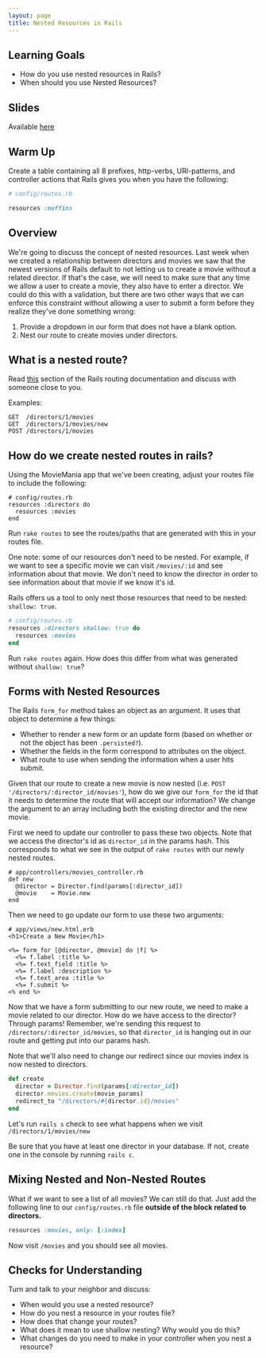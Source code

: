 ```yaml
---
layout: page
title: Nested Resources in Rails
---
```


## Learning Goals

- How do you use nested resources in Rails?
- When should you use Nested Resources?

## Slides

Available [here](../slides/nested_resources)

## Warm Up

Create a table containing all 8 prefixes, http-verbs, URI-patterns, and controller actions that Rails gives you when you have the following:

```ruby
# config/routes.rb

resources :muffins
```

## Overview

We're going to discuss the concept of nested resources. Last week when we created a relationship between directors and movies we saw that the newest versions of Rails default to not letting us to create a movie without a related director. If that's the case, we will need to make sure that any time we allow a user to create a movie, they also have to enter a director. We could do this with a validation, but there are two other ways that we can enforce this constraint without allowing a user to submit a form before they realize they've done something wrong:

1) Provide a dropdown in our form that does not have a blank option.
2) Nest our route to create movies under directors.

## What is a nested route?

Read [this](http://guides.rubyonrails.org/routing.html#nested-resources) section of the Rails routing documentation and discuss with someone close to you.

Examples:

```
GET  /directors/1/movies
GET  /directors/1/movies/new
POST /directors/1/movies
```

## How do we create nested routes in rails?

Using the MovieMania app that we've been creating, adjust your routes file to include the following:

```
# config/routes.rb
resources :directors do
  resources :movies
end
```

Run `rake routes` to see the routes/paths that are generated with this in your routes file.

One note: some of our resources don't need to be nested. For example, if we want to see a specific movie we can visit `/movies/:id` and see information about that movie. We don't need to know the director in order to see information about that movie if we know it's id.

Rails offers us a tool to only nest those resources that need to be nested: `shallow: true`.

```ruby
# config/routes.rb
resources :directors shallow: true do
  resources :movies
end
```

Run `rake routes` again. How does this differ from what was generated without `shallow: true`?

## Forms with Nested Resources

The Rails `form_for` method takes an object as an argument. It uses that object to determine a few things:

* Whether to render a new form or an update form (based on whether or not the object has been `.persisted?`).
* Whether the fields in the form correspond to attributes on the object.
* What route to use when sending the information when a user hits submit.

Given that our route to create a new movie is now nested (i.e. `POST '/directors/:director_id/movies'`), how do we give our `form_for` the id that it needs to determine the route that will accept our information? We change the argument to an array including both the existing director and the new movie.

First we need to update our controller to pass these two objects. Note that we access the director's id as `director_id` in the params hash. This corresponds to what we see in the output of `rake routes` with our newly nested routes.

```
# app/controllers/movies_controller.rb
def new
  @director = Director.find(params[:director_id])
  @movie    = Movie.new
end
```

Then we need to go update our form to use these two arguments:

```
# app/views/new.html.erb
<h1>Create a New Movie</h1>

<%= form_for [@director, @movie] do |f| %>
  <%= f.label :title %>
  <%= f.text_field :title %>
  <%= f.label :description %>
  <%= f.text_area :title %>
  <%= f.submit %>
<% end %>
```

Now that we have a form submitting to our new route, we need to make a movie related to our director. How do we have access to the director? Through params! Remember, we're sending this request to `/directors/:director_id/movies`, so that `director_id` is hanging out in our route and getting put into our params hash.

Note that we'll also need to change our redirect since our movies index is now nested to directors.

```ruby
def create
  director = Director.find(params[:director_id])
  director.movies.create(movie_params)
  redirect_to "/directors/#{director.id}/movies"
end
```

Let's run `rails s` check to see what happens when we visit `/directors/1/movies/new`

Be sure that you have at least one director in your database. If not, create one in the console by running `rails c`.

## Mixing Nested and Non-Nested Routes

What if we want to see a list of all movies? We can still do that. Just add the following line to our `config/routes.rb` file **outside of the block related to directors.**

```ruby
resources :movies, only: [:index]
```

Now visit `/movies` and you should see all movies.

## Checks for Understanding

Turn and talk to your neighbor and discuss:

* When would you use a nested resource?
* How do you nest a resource in your routes file?
* How does that change your routes?
* What does it mean to use shallow nesting? Why would you do this?
* What changes do you need to make in your controller when you nest a resource?

